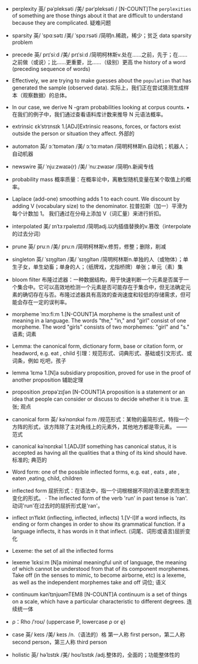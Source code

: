 + perplexity 英/ pəˈpleksəti /美/ pərˈpleksəti /
[N-COUNT]The `perplexities` of something are those things about it that are difficult to understand because they are complicated. 疑难问题

+ sparsity 英/ ˈspɑːsətɪ /美/ ˈspɑːrsəti /简明n.稀疏，稀少；贫乏
data sparsity problem

+ precede 英/ prɪˈsiːd /美/ prɪˈsiːd /简明柯林斯v.处在……之前，先于；在……之前做（或说）；比……更重要，比……（级别）更高
the history of a word (preceding sequence of words)

+ Effectively, we are trying to make guesses about the `population` that has generated the sample (observed data).
实际上，我们正在尝试猜测生成样本（观察数据）的总体。

+ In our case, we derive N -gram probabilities looking at corpus counts.
• 在我们的例子中，我们通过查看语料库计数来推导 N 元语法概率。

+ extrinsic ɛkˈstrɪnsɪk
1.[ADJ]Extrinsic reasons, forces, or factors exist outside the person or situation they affect. 外部的

+ automaton 英/ ɔːˈtɒmətən /美/ ɔːˈtɑːmətən /简明柯林斯n.自动机；机器人；自动机器

+ newswire 英/ ˈnjuːzwaɪə(r) /美/ ˈnuːzwaɪər /简明n.新闻专线

+ probability mass 概率质量：在概率论中，离散型随机变量在某个取值上的概率。

+ Laplace (add-one) smoothing adds 1 to each count. We discount by adding V (vocabulary size) to the denominator.
拉普拉斯（加一）平滑为每个计数加 1。 我们通过在分母上添加 V（词汇量）来进行折扣。

+ interpolated 美/ ɪnˈtɜːrpəleɪtɪd /简明adj.以内插值替换的v.篡改（interpolate的过去分词）

+ prune 英/ pruːn /美/ pruːn /简明柯林斯v.修剪，修整；删除，削减

+ singleton 英/ ˈsɪŋɡltən /美/ ˈsɪŋɡltən /简明柯林斯n.单独的人（或物体）；单生子女，单生幼畜；单身的人；（纸牌戏，尤指桥牌）单张；单元（素）集

+ bloom filter 布隆过滤器：一种数据结构，用于快速判断一个元素是否属于一个集合中。它可以高效地检测一个元素是否可能存在于集合中，但无法确定元素的确切存在与否。布隆过滤器具有高效的查询速度和较低的存储需求，但可能会存在一定的误判率。

+ morpheme ˈmɔːfiːm 1.[N-COUNT]A morpheme is the smallest unit of meaning in a language. The words "the," "in," and "girl" consist of one morpheme. The word "girls" consists of two morphemes: "girl" and "s." 语素; 词素

+ Lemma: the canonical form, dictionary form, base or citation form, or headword, e.g. eat , child
引理：规范形式、词典形式、基础或引文形式、或词条，例如 吃吧，孩子

+ lemma ˈlɛmə 1.[N]a subsidiary proposition, proved for use in the proof of another proposition 辅助定理

+ proposition ˌprɒpəˈzɪʃən [N-COUNT]A proposition is a statement or an idea that people can consider or discuss to decide whether it is true. 主张; 观点

+ canonical form 英/ kəˈnɒnɪkəl fɔːm /规范形式：某物的最简形式，特指一个方阵的形式，该方阵除了主对角线上的元素外，其他地方都是零元素。 —— 范式

+ canonical kəˈnɒnɪkəl 1.[ADJ]If something has canonical status, it is accepted as having all the qualities that a thing of its kind should have. 标准的; 典范的

+ Word form: one of the possible inflected forms, e.g. eat , eats , ate , eaten ,eating, child, children

+ inflected form
屈折形式：在语法中，指一个词根根据不同的语法要求而发生变化的形式。
· The inflected form of the verb 'run' in past tense is 'ran'.
动词'run'在过去时的屈折形式是'ran'。

+ inflect ɪnˈflɛkt (inflecting, inflected, inflects) 1.[V-I]If a word inflects, its ending or form changes in order to show its grammatical function. If a language inflects, it has words in it that inflect. (词尾、词形或语言)屈折变化

+ Lexeme: the set of all the inflected forms

+ lexeme ˈlɛksiːm  [N]a minimal meaningful unit of language, the meaning of which cannot be understood from that of its component morphemes. Take off (in the senses to mimic, to become airborne, etc) is a lexeme, as well as the independent morphemes take and off 词位; 语义


+ continuum kənˈtɪnjʊəmTEM8 [N-COUNT]A continuum is a set of things on a scale, which have a particular characteristic to different degrees. 连续统一体

+ ρ：Rho /ˈroʊ/ (uppercase Ρ, lowercase ρ or ϱ)

+ case 英/ keɪs /美/ keɪs /n.（语法的）格
第一人称 first person，第二人称 second person，第三人称 third person

+ holistic 英/ həˈlɪstɪk /美/ hoʊˈlɪstɪk /adj.整体的，全面的；功能整体性的





